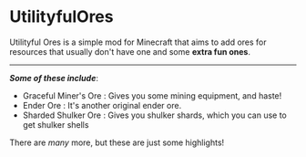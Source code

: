 # UtilityfulOres

Utilityful Ores is a simple mod for Minecraft that aims to  add ores for resources that usually don't have one and some **extra fun ones**.

***

**_Some of these include_**:
- Graceful Miner's Ore : Gives you some mining equipment, and haste!
- Ender Ore : It's another original ender ore.
- Sharded Shulker Ore : Gives you shulker shards, which you can use to get shulker shells

There are _many_ more, but these are just some highlights!
